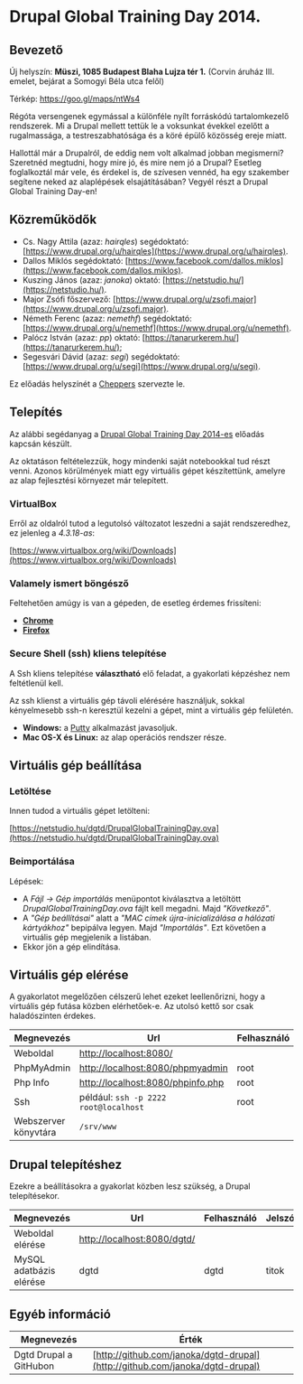 # Drupal Global Training Day 2014.

## Bevezető

Új helyszín: **Müszi, 1085 Budapest Blaha Lujza tér 1.** (Corvin áruház III. emelet, bejárat a Somogyi Béla utca felől)

Térkép: https://goo.gl/maps/ntWs4

Régóta versengenek egymással a különféle nyílt forráskódú tartalomkezelő rendszerek. Mi a Drupal mellett tettük le a voksunkat évekkel ezelőtt a rugalmassága, a testreszabhatósága és a köré épülő közösség ereje miatt.

Hallottál már a Drupalról, de eddig nem volt alkalmad jobban megismerni? Szeretnéd megtudni, hogy mire jó, és mire nem jó a Drupal? Esetleg foglalkoztál már vele, és érdekel is, de szívesen vennéd, ha egy szakember segítene neked az alaplépések elsajátításában? Vegyél részt a Drupal Global Training Day-en!

## Közreműködők

- Cs. Nagy Attila (azaz: *hairqles*) segédoktató: [https://www.drupal.org/u/hairqles](https://www.drupal.org/u/hairqles).
- Dallos Miklós segédoktató: [https://www.facebook.com/dallos.miklos](https://www.facebook.com/dallos.miklos).
- Kuszing János (azaz: *janoka*) oktató: [https://netstudio.hu/](https://netstudio.hu/).
- Major Zsófi főszervező: [https://www.drupal.org/u/zsofi.major](https://www.drupal.org/u/zsofi.major).
- Németh Ferenc (azaz: *nemethf*) segédoktató: [https://www.drupal.org/u/nemethf](https://www.drupal.org/u/nemethf).
- Palócz István (azaz: *pp*) oktató: [https://tanarurkerem.hu/](https://tanarurkerem.hu/);
- Segesvári Dávid (azaz: *segi*) segédoktató: [https://www.drupal.org/u/segi](https://www.drupal.org/u/segi).

Ez előadás helyszínét a [Cheppers](http://cheppers.com/) szervezte le.

## Telepítés

Az alábbi segédanyag a [Drupal Global Training Day 2014-es](https://www.facebook.com/events/1523377531234105/) előadás kapcsán készült.

Az oktatáson feltételezzük, hogy mindenki saját notebookkal tud részt venni. Azonos körülmények miatt egy virtuális gépet készítettünk, amelyre az alap fejlesztési környezet már telepített.

### VirtualBox

Erről az oldalról tutod a legutolsó változatot leszedni a saját rendszeredhez, ez jelenleg a *4.3.18-as*:

[https://www.virtualbox.org/wiki/Downloads](https://www.virtualbox.org/wiki/Downloads)

### Valamely ismert böngésző

Feltehetően amúgy is van a gépeden, de esetleg érdemes frissíteni:

- **[Chrome](http://www.google.com/chrome/)**
- **[Firefox](https://www.mozilla.org/hu/firefox/new/)**

### Secure Shell (ssh) kliens telepítése

A Ssh kliens telepítése **választható** elő feladat, a gyakorlati képzéshez nem feltétlenül kell.

Az ssh klienst a virtuális gép távoli elérésére használjuk, sokkal kényelmesebb ssh-n keresztül kezelni a gépet, mint a virtuális gép felületén.

- **Windows:** a [Putty](http://tartarus.org/~simon/putty-snapshots/x86/putty-installer.exe) alkalmazást javasoljuk.
- **Mac OS-X és Linux:** az alap operációs rendszer része.

## Virtuális gép beállítása

### Letöltése

Innen tudod a virtuális gépet letölteni:

[https://netstudio.hu/dgtd/DrupalGlobalTrainingDay.ova](https://netstudio.hu/dgtd/DrupalGlobalTrainingDay.ova)

### Beimportálása

Lépések:

- A *Fájl -> Gép importálás* menüpontot kiválasztva a letöltött *DrupalGlobalTrainingDay.ova* fájlt kell megadni. Majd *"Következő"*.
- A *"Gép beállításai"* alatt a *"MAC címek újra-inicializálása a hálózati kártyákhoz"* bepipálva legyen. Majd *"Importálás"*. Ezt követően a virtuális gép megjelenik a listában.
- Ekkor jön a gép elindítása.

## Virtuális gép elérése

A gyakorlatot megelőzően célszerű lehet ezeket leellenőrizni, hogy a virtuális gép futása közben elérhetőek-e. Az utolsó kettő sor csak haladószinten érdekes.

| Megnevezés            | Url                                                                    | Felhasználó | Jelszó |
| --------------------- | ---------------------------------------------------------------------- | ----------- | ------ |
| Weboldal              | [http://localhost:8080/](http://localhost:8080/)                       |             |        |
| PhpMyAdmin            | [http://localhost:8080/phpmyadmin](http://localhost:8080/phpmyadmin)   | root        | titok  |
| Php Info              | [http://localhost:8080/phpinfo.php](http://localhost:8080/phpinfo.php) | root        | titok  |
| Ssh                   | például: `ssh -p 2222 root@localhost`                                  | root        | titok  |
| Webszerver könyvtára  | `/srv/www`                                                             |             |        |

## Drupal telepítéshez

Ezekre a beállításokra a gyakorlat közben lesz szükség, a Drupal telepítésekor.

| Megnevezés              | Url                                                                  | Felhasználó | Jelszó |
| ----------------------- | -------------------------------------------------------------------- | ----------- | ------ |
| Weboldal elérése        | [http://localhost:8080/dgtd/](http://localhost:8080/dgtd/)           |             |        |
| MySQL adatbázis elérése | dgtd                                                                 | dgtd        | titok  |

## Egyéb információ

| Megnevezés              | Érték                                                                        |
| ----------------------- | ---------------------------------------------------------------------------- |
| Dgtd Drupal a GitHubon  | [http://github.com/janoka/dgtd-drupal](http://github.com/janoka/dgtd-drupal) |
